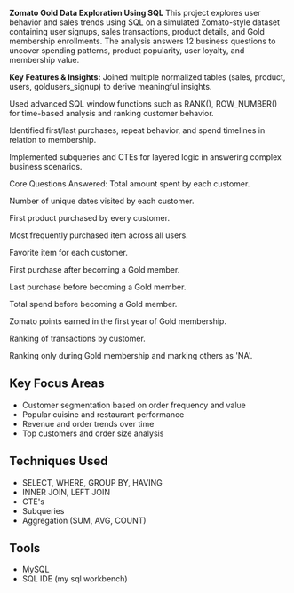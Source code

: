 **Zomato Gold Data Exploration Using SQL**
This project explores user behavior and sales trends using SQL on a simulated Zomato-style dataset containing user signups, sales transactions, product details, and Gold membership enrollments. The analysis answers 12 business questions to uncover spending patterns, product popularity, user loyalty, and membership value.

**Key Features & Insights:**
Joined multiple normalized tables (sales, product, users, goldusers_signup) to derive meaningful insights.

Used advanced SQL window functions such as RANK(), ROW_NUMBER() for time-based analysis and ranking customer behavior.

Identified first/last purchases, repeat behavior, and spend timelines in relation to membership.

Implemented subqueries and CTEs for layered logic in answering complex business scenarios.

Core Questions Answered:
Total amount spent by each customer.

Number of unique dates visited by each customer.

First product purchased by every customer.

Most frequently purchased item across all users.

Favorite item for each customer.

First purchase after becoming a Gold member.

Last purchase before becoming a Gold member.

Total spend before becoming a Gold member.

Zomato points earned in the first year of Gold membership.

Ranking of transactions by customer.

Ranking only during Gold membership and marking others as 'NA'.

## Key Focus Areas
- Customer segmentation based on order frequency and value
- Popular cuisine and restaurant performance
- Revenue and order trends over time
- Top customers and order size analysis

## Techniques Used
- SELECT, WHERE, GROUP BY, HAVING
- INNER JOIN, LEFT JOIN
- CTE's
- Subqueries
- Aggregation (SUM, AVG, COUNT)

## Tools
- MySQL
- SQL IDE (my sql workbench)
